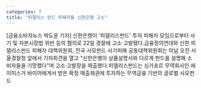 ```yaml
---
categories: f
title: "피델리스 펀드 피해자들 신한은행 고소"
---
```

[금융소비자뉴스 박도윤 기자] 신한은행이 &#39;피델리스펀드&#39; 투자 피해자 모임으로부터 사기 및 자본시장법 위반 등의 혐의로 22일 경찰에 고소&middot;고발됐다.금융정의연대와 신한 피델리스펀드 피해자 대책위원회, 전국 사모펀드 사기피해 공동대책위원회는 이날 오전 서울경찰청 앞에서 기자회견을 열고 "신한은행이 상품설명서와 다르게 펀드를 설명해 소비자들을 기망했다"며 고소&middot;고발장을 제출했다.피델리스펀드는 싱가포르 무역회사인 에이피스가 바이어에게서 받은 확정 매출채권에 투자하는 무역금융 기반의 글로벌 사모펀드